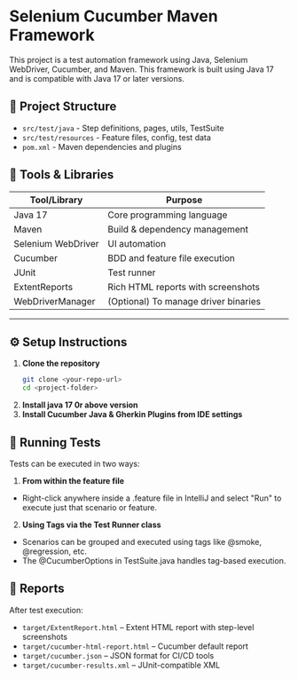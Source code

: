 # Selenium Cucumber Maven Framework

This project is a test automation framework using Java, Selenium WebDriver, Cucumber, and Maven.
This framework is built using Java 17 and is compatible with Java 17 or later versions.
## 📁 Project Structure

- `src/test/java` - Step definitions, pages, utils, TestSuite
- `src/test/resources` - Feature files, config, test data
- `pom.xml` - Maven dependencies and plugins

## 🚀 Tools & Libraries

| Tool/Library         | Purpose                                      |
|----------------------|----------------------------------------------|
| Java 17              | Core programming language                    |
| Maven                | Build & dependency management                |
| Selenium WebDriver   | UI automation                                |
| Cucumber             | BDD and feature file execution               |
| JUnit                | Test runner                                  |
| ExtentReports        | Rich HTML reports with screenshots           |
| WebDriverManager     | (Optional) To manage driver binaries         |

---

## ⚙️ Setup Instructions

1. **Clone the repository**
   ```bash
   git clone <your-repo-url>
   cd <project-folder>
2. **Install java 17 0r above version**
3. **Install Cucumber Java & Gherkin Plugins from IDE settings**

## 🧪 Running Tests

Tests can be executed in two ways:

1. **From within the feature file**
-  Right-click anywhere inside a .feature file in IntelliJ and select "Run" to execute just that scenario or feature.
2. **Using Tags via the Test Runner class**
- Scenarios can be grouped and executed using tags like @smoke, @regression, etc.
- The @CucumberOptions in TestSuite.java handles tag-based execution.

## 📄 Reports

After test execution:
- `target/ExtentReport.html` – Extent HTML report with step-level screenshots
- `target/cucumber-html-report.html` – Cucumber default report
- `target/cucumber.json` – JSON format for CI/CD tools
- `target/cucumber-results.xml` – JUnit-compatible XML